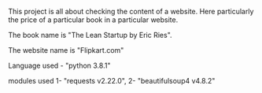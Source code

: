 This project is all about checking the content of a website.
Here particularly the price of a particular book in a particular website.

The book name is "The Lean Startup by Eric Ries".

The website name is "Flipkart.com"

Language used - "python 3.8.1"

modules used   1- "requests v2.22.0", 
               2- "beautifulsoup4 v4.8.2"
